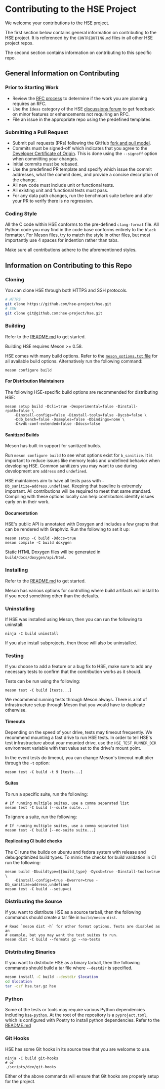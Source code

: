 # Contributing to the HSE Project

We welcome your contributions to the HSE project.

The first section below contains general information on contributing to
the HSE project. It is referenced by the `CONTRIBUTING.md` files in all
other HSE project repos.

The second section contains information on contributing to this specific repo.

## General Information on Contributing

### Prior to Starting Work

* Review the [RFC process](https://github.com/hse-project/rfcs) to determine
if the work you are planning requires an RFC.
* Use the `Ideas` category of the HSE
[discussions forum](https://github.com/hse-project/hse/discussions)
to get feedback on minor features or enhancements not requiring an RFC.
* File an issue in the appropriate repo using the predefined templates.

### Submitting a Pull Request

* Submit pull requests (PRs) following the GitHub
[fork and pull model](https://docs.github.com/en/github/collaborating-with-pull-requests/getting-started/about-collaborative-development-models#fork-and-pull-model).
* Commits must be signed-off which indicates that you agree to the
[Developer Certificate of Origin](https://developercertificate.org/).
This is done using the `--signoff` option when committing your changes.
* Initial commits must be rebased.
* Use the predefined PR template and specify which issue the commit
addresses, what the commit does, and provide a concise description of
the change.
* All new code must include unit or functional tests.
* All existing unit and functional tests must pass.
* For any data path changes, run the benchmark suite before and after
your PR to verify there is no regression.

### Coding Style

All the C code within HSE conforms to the pre-defined `clang-format` file. All
Python code you may find in the code base conforms entirely to the `black`
formatter. For Meson files, try to match the style in other files, but most
importantly use 4 spaces for indention rather than tabs.

Make sure all contributions adhere to the aforementioned styles.

## Information on Contributing to this Repo

### Cloning

You can clone HSE through both HTTPS and SSH protocols.

```sh
# HTTPS
git clone https://github.com/hse-project/hse.git
# SSH
git clone git@github.com:hse-project/hse.git
```

### Building

Refer to the [README.md](./README.md#building-hse) to get
started.

Building HSE requires Meson >= 0.58.

HSE comes with many build options. Refer to the
[`meson_options.txt` file](./meson_options.txt) for all available build options.
Alternatively run the following command:

```shell
meson configure build
```

#### For Distribution Maintainers

The following HSE-specific build options are recommended for distributing HSE:

```shell
meson setup build -Dcli=true -Dexperimental=false -Dinstall-rpath=false \
    -Dinstall-configs=false -Dinstall-tools=false -Dycsb=false \
    -Ddb_bench=false -Dsamples=false -Dbindings=none \
    -Dkvdb-conf-extended=false -Ddocs=false
```

#### Sanitized Builds

Meson has built-in support for sanitized builds.

Run `meson configure build` to see what options exist for `b_sanitize`. It
is important to reduce issues like memory leaks and undefined behavior when
developing HSE. Common sanitizers you may want to use during development are
`address` and `undefined`.

HSE maintainers aim to have all tests pass with
`-Db_sanitize=address,undefined`. Keeping
that baseline is extremely important. All contributions will be required to meet
that same standard. Compiling with these options locally can help contributors
identify issues early on in their work.

#### Documentation

HSE's public API is annotated with Doxygen and includes a few graphs that can be
rendered with Graphviz. Run the following to set it up:

```shell
meson setup -C build -Ddocs=true
meson compile -C build doxygen
```

Static HTML Doxygen files will be generated in `build/docs/doxygen/api/html`.

### Installing

Refer to the [README.md](./README.md#building-hse) to get
started.

Meson has various options for controlling where build artifacts will install to
if you need something other than the defaults.

### Uninstalling

If HSE was installed using Meson, then you can run the following to uninstall:

```shell
ninja -C build uninstall
```

If you also install subprojects, then those will also be uninstalled.

### Testing

If you choose to add a feature or a bug fix to HSE, make sure to add any
necessary tests to confirm that the contribution works as it should.

Tests can be run using the following:

```shell
meson test -C build [tests...]
```

We recommend running tests through Meson always. There is a lot of
infrastructure setup through Meson that you would have to duplicate otherwise.

#### Timeouts

Depending on the speed of your drive, tests may timeout frequently. We recommend
mounting a fast drive to run HSE tests. In order to tell HSE's test
infrastructure about your mounted drive, use the `HSE_TEST_RUNNER_DIR`
environment variable with that value set to the drive's mount point.

In the event tests do timeout, you can change Meson's timeout multiplier
through the `-t` option:

```shell
meson test -C build -t 9 [tests...]
```

#### Suites

To run a specific suite, run the following:

```shell
# If running multiple suites, use a comma separated list
meson test -C build [--suite suite...]
```

To ignore a suite, run the following:

```shell
# If running multiple suites, use a comma separated list
meson test -C build [--no-suite suite...]
```

#### Replicating CI build checks
The CI runs the builds on ubuntu and fedora system with release and
debugoptimized build types.
To mimic the checks for build validation in CI run the following:
```shell
meson build -Dbuildtype=${build_type} -Dycsb=true -Dinstall-tools=true \
    -Dinstall-configs=true -Dwerror=true -Db_sanitize=address,undefined
meson test -C build --setup=ci
```

### Distributing the Source

If you want to distribute HSE as a source tarball, then the following commands
should create a tar file in `build/meson-dist`.

```shell
# Read `meson dist -h` for other format options. Tests are disabled as an
# example, but you may want the test suites to run.
meson dist -C build --formats gz --no-tests
```

### Distributing Binaries

If you want to distribute HSE as a binary tarball, then the following commands
should build a tar file where `--destdir` is specified.

```sh
meson install -C build --destdir $location
cd $location
tar -czf hse.tar.gz hse
```

### Python

Some of the tests or tools may require various Python dependencies including
[`hse-python`](https://github.com/hse-project/hse-python). At the root of the
repository is a `pyproject.toml`, which is configured with Poetry to install
python dependencies. Refer to the [README.md](./README.md#poetry)

### Git Hooks

HSE has some Git hooks in its source tree that you are welcome to use.

```shell
ninja -C build git-hooks
# or
./scripts/dev/git-hooks
```

Either of the above commands will ensure that Git hooks are properly setup for
the project.
